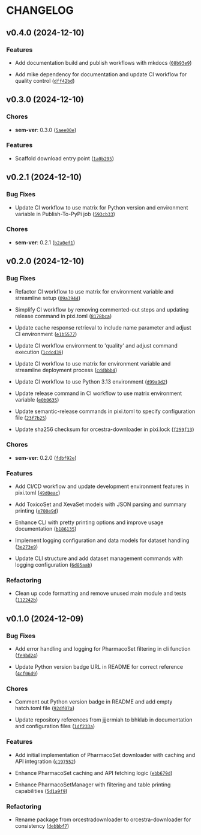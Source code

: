 # CHANGELOG


## v0.4.0 (2024-12-10)

### Features

- Add documentation build and publish workflows with mkdocs
  ([`08b93e9`](https://github.com/bhklab/orcestra-downloader/commit/08b93e9130a4cf84f28ad5a971931b316b18e2d3))

- Add mike dependency for documentation and update CI workflow for quality control
  ([`dff42bd`](https://github.com/bhklab/orcestra-downloader/commit/dff42bd2d4e123b748697a4522ee6982870243bb))


## v0.3.0 (2024-12-10)

### Chores

- **sem-ver**: 0.3.0
  ([`5aee00e`](https://github.com/bhklab/orcestra-downloader/commit/5aee00e9d8376a2f1d545c0c0ba8123d03dbb0d2))

### Features

- Scaffold download entry point
  ([`1a0b295`](https://github.com/bhklab/orcestra-downloader/commit/1a0b295515d08349e78f2331bd06ca16676d4e77))


## v0.2.1 (2024-12-10)

### Bug Fixes

- Update CI workflow to use matrix for Python version and environment variable in Publish-To-PyPi
  job
  ([`593cb33`](https://github.com/bhklab/orcestra-downloader/commit/593cb3339b9617e36dd2b3198b82f0035c4c9f55))

### Chores

- **sem-ver**: 0.2.1
  ([`b2a0ef1`](https://github.com/bhklab/orcestra-downloader/commit/b2a0ef1d1b0f095baffa2e81a11a235c117f4125))


## v0.2.0 (2024-12-10)

### Bug Fixes

- Refactor CI workflow to use matrix for environment variable and streamline setup
  ([`09a3944`](https://github.com/bhklab/orcestra-downloader/commit/09a3944904bf542265b69b8cb6dc645a8abd29fc))

- Simplify CI workflow by removing commented-out steps and updating release command in pixi.toml
  ([`8178bca`](https://github.com/bhklab/orcestra-downloader/commit/8178bca3cb5c27546357dac03f3fba53ff280306))

- Update cache response retrieval to include name parameter and adjust CI environment
  ([`e1b5577`](https://github.com/bhklab/orcestra-downloader/commit/e1b5577f6059ab6804b79f782e7dd05c3132c51c))

- Update CI workflow environment to 'quality' and adjust command execution
  ([`1cdcd39`](https://github.com/bhklab/orcestra-downloader/commit/1cdcd39a276ccfb59357b676c93fd0e652bc434e))

- Update CI workflow to use matrix for environment variable and streamline deployment process
  ([`cddbbb4`](https://github.com/bhklab/orcestra-downloader/commit/cddbbb4c3ab7ce4d168a2cd170dd2d09fcdf9ce9))

- Update CI workflow to use Python 3.13 environment
  ([`d99a9d2`](https://github.com/bhklab/orcestra-downloader/commit/d99a9d271d18ffed3d1320da79812638b790aae3))

- Update release command in CI workflow to use matrix environment variable
  ([`e0b0635`](https://github.com/bhklab/orcestra-downloader/commit/e0b063539867f52e0abc38e6e180a63aef82f4cf))

- Update semantic-release commands in pixi.toml to specify configuration file
  ([`23f7b25`](https://github.com/bhklab/orcestra-downloader/commit/23f7b2552a4a524878bad38a8423467c4dff0fe5))

- Update sha256 checksum for orcestra-downloader in pixi.lock
  ([`f259f13`](https://github.com/bhklab/orcestra-downloader/commit/f259f136efe078444d2e7d245517183955021761))

### Chores

- **sem-ver**: 0.2.0
  ([`fdbf92e`](https://github.com/bhklab/orcestra-downloader/commit/fdbf92e069b12e4826647f059404ce28410210a9))

### Features

- Add CI/CD workflow and update development environment features in pixi.toml
  ([`49d0eac`](https://github.com/bhklab/orcestra-downloader/commit/49d0eac80638b5cdc1adc169a4fd38416b9d2d12))

- Add ToxicoSet and XevaSet models with JSON parsing and summary printing
  ([`e780e9d`](https://github.com/bhklab/orcestra-downloader/commit/e780e9da764c5d0ee398626b4ae5d8e8c63286d4))

- Enhance CLI with pretty printing options and improve usage documentation
  ([`b186135`](https://github.com/bhklab/orcestra-downloader/commit/b186135a62bd150116229daf5ed0d4891f1a1894))

- Implement logging configuration and data models for dataset handling
  ([`3e273e9`](https://github.com/bhklab/orcestra-downloader/commit/3e273e94bfa7807da740c517ea8e602be2357298))

- Update CLI structure and add dataset management commands with logging configuration
  ([`6d85aab`](https://github.com/bhklab/orcestra-downloader/commit/6d85aab15f97b7c7345e086a5fcefd479c603197))

### Refactoring

- Clean up code formatting and remove unused main module and tests
  ([`112242b`](https://github.com/bhklab/orcestra-downloader/commit/112242b6e90b918a26e57596f3840d68d41bd402))


## v0.1.0 (2024-12-09)

### Bug Fixes

- Add error handling and logging for PharmacoSet filtering in cli function
  ([`fe9bd24`](https://github.com/bhklab/orcestra-downloader/commit/fe9bd24ab58b4ed0afe15959974ad432d5390d54))

- Update Python version badge URL in README for correct reference
  ([`4cf06d9`](https://github.com/bhklab/orcestra-downloader/commit/4cf06d9ab5e1dff5c3cd300f75cc9d5c5f87920f))

### Chores

- Comment out Python version badge in README and add empty hatch.toml file
  ([`92df07a`](https://github.com/bhklab/orcestra-downloader/commit/92df07a12d1c0da68ef53b3d51483811802cbccd))

- Update repository references from jjjermiah to bhklab in documentation and configuration files
  ([`1df233a`](https://github.com/bhklab/orcestra-downloader/commit/1df233a6ba93751615f2b3f830dd9ebec28a027d))

### Features

- Add initial implementation of PharmacoSet downloader with caching and API integration
  ([`c197552`](https://github.com/bhklab/orcestra-downloader/commit/c1975520a1cfe51c2041950bf6320507aaf8ffd7))

- Enhance PharmacoSet caching and API fetching logic
  ([`ebb679d`](https://github.com/bhklab/orcestra-downloader/commit/ebb679d6e0b4cfc159147ac49632ef5ac13cf657))

- Enhance PharmacoSetManager with filtering and table printing capabilities
  ([`5d1a9f9`](https://github.com/bhklab/orcestra-downloader/commit/5d1a9f9116fe1b59bbda1f18bf625e8bbe3b54c4))

### Refactoring

- Rename package from orcestradownloader to orcestra-downloader for consistency
  ([`debbbf7`](https://github.com/bhklab/orcestra-downloader/commit/debbbf779e63d2d044833cffe02c432647aa766d))
